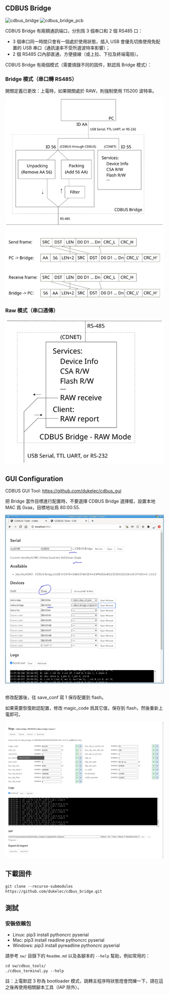 ## CDBUS Bridge

<img alt="cdbus_bridge" src="doc/img/cdbus_bridge.jpg">
<img alt="cdbus_bridge_pcb" src="doc/img/cdbus_bridge_pcb.jpg">


CDBUS Bridge 有兩類通訊端口，分別爲 3 個串口和 2 個 RS485 口：
 - 3 個串口同一時間只會有一個處於使用狀態，插入 USB 會優先切換使用免配置的 USB 串口（通訊速率不受所選波特率影響）；
 - 2 個 RS485 口內部直通，方便接線（或上拉、下拉及終端電阻）。

CDBUS Bridge 有兩個模式（需要燒錄不同的固件，默認爲 Bridge 模式）：

### Bridge 模式（串口轉 RS485）

開關定義已更改：上電時，如果開關處於 RAW，則強制使用 115200 波特率。

<img alt="bridge_mode" src="doc/img/bridge_mode.svg">

### Raw 模式（串口透傳）

<img alt="raw_mode" src="doc/img/raw_mode.svg">

## GUI Configuration

CDBUS GUI Tool: https://github.com/dukelec/cdbus_gui

把 Bridge 當作目標進行配置時，不要選擇 CDBUS Bridge 選擇框，設置本地 MAC 爲 0xaa，目標地址爲 80:00:55.

<img src="doc/img/cdgui1.png">
<br><br>

修改配置後，往 save_conf 寫 1 保存配置到 flash。

如果需要恢復默認配置，修改 magic_code 爲其它值，保存到 flash，然後重新上電即可。

<img src="doc/img/cdgui2.png">



## 下載固件

```
git clone --recurse-submodules https://github.com/dukelec/cdbus_bridge.git
```

## 測試

### 安裝依賴包
 - Linux: pip3 install pythoncrc pyserial
 - Mac: pip3 install readline pythoncrc pyserial
 - Windows: pip3 install pyreadline pythoncrc pyserial


請參考 `sw/` 目錄下的 `Readme.md` 以及各腳本的 `--help` 幫助，例如常用的：

```
cd sw/cdbus_tools/
./cdbus_terminal.py --help
```

註：上電默認 3 秒為 bootloader 模式，跳轉主程序時狀態燈會閃爍一下，請在這之後再使用相關腳本工具（IAP 除外）。

